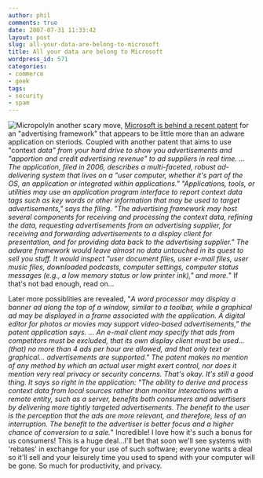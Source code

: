```yaml
---
author: phil
comments: true
date: 2007-07-31 11:33:42
layout: post
slug: all-your-data-are-belong-to-microsoft
title: All your data are belong to Microsoft
wordpress_id: 571
categories:
- commerce
- geek
tags:
- security
- spam
---
```


![Micropoly](http://fak3r.com/wp-content/uploads/2007/09/ddf7378f866f7fae06f7add8f25d1.gif)In another scary move, [Microsoft is behind a recent patent](http://arstechnica.com/news.ars/post/20070717-microsoft-patents-the-mother-of-all-adware-systems.html) for an "advertising framework" that appears to be little more than an adware application on steriods.  Coupled with another patent that aims to use "context _data" from your hard drive to show you advertisements and "apportion and credit advertising revenue" to ad suppliers in real time. ... The application, filed in 2006, describes a multi-faceted, robust ad-delivering system that lives on a "user computer, whether it's part of the OS, an application or integrated within applications." "Applications, tools, or utilities may use an application program interface to report context data tags such as key words or other information that may be used to target advertisements," says the filing. "The advertising framework may host several components for receiving and processing the context data, refining the data, requesting advertisements from an advertising supplier, for receiving and forwarding advertisements to a display client for presentation, and for providing data back to the advertising supplier." The adware framework would leave almost no data untouched in its quest to sell you stuff. It would inspect "user document files, user e-mail files, user music files, downloaded podcasts, computer settings, computer status messages (e.g., a low memory status or low printer ink)," and more._"  If that's not bad enough, read on...<!-- more -->

Later more possiblities are revealed, "_A word processor may display a banner ad along the top of a window, similar to a toolbar, while a graphical ad may be displayed in a frame associated with the application. A digital editor for photos or movies may support video-based advertisements," the patent application says. ... An e-mail client may specify that ads from competitors must be excluded, that its own display client must be used... (that) no more than 4 ads per hour are allowed, and that only text or graphical... advertisements are supported." The patent makes no mention of any method by which an actual user might exert control, nor does it mention very real privacy or security concerns. That's okay. It's still a good thing. It says so right in the application: "The ability to derive and process context data from local sources rather than monitor interactions with a remote entity, such as a server, benefits both consumers and advertisers by delivering more tightly targeted advertisements. The benefit to the user is the perception that the ads are more relevant, and therefore, less of an interruption. The benefit to the advertiser is better focus and a higher chance of conversion to a sale._"  Incredible!  I love how it's such a bonus for us consumers!  This is a huge deal...I'll bet that soon we'll see systems with 'rebates' in exchange for your use of such software; everyone wants a deal so it'll sell and your leisurely time you used to spend with your computer will be gone.  So much for productivity, and privacy.
